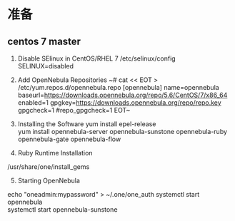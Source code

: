 # 准备 #
## centos 7 master ##

1. Disable SElinux in CentOS/RHEL 7
/etc/selinux/config  
SELINUX=disabled  

2. Add OpenNebula Repositories
~# cat << EOT > /etc/yum.repos.d/opennebula.repo
[opennebula]
name=opennebula
baseurl=https://downloads.opennebula.org/repo/5.6/CentOS/7/x86_64
enabled=1
gpgkey=https://downloads.opennebula.org/repo/repo.key
gpgcheck=1
#repo_gpgcheck=1
EOT~

3. Installing the Software
yum install epel-release  
yum install opennebula-server opennebula-sunstone opennebula-ruby opennebula-gate opennebula-flow  

4. Ruby Runtime Installation

/usr/share/one/install_gems  

5. Starting OpenNebula

echo "oneadmin:mypassword" > ~/.one/one_auth
systemctl start opennebula  
systemctl start opennebula-sunstone  